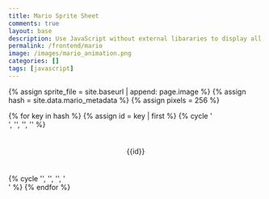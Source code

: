```yaml
---
title: Mario Sprite Sheet
comments: true
layout: base
description: Use JavaScript without external libararies to display all the animations in a sprite sheet.
permalink: /frontend/mario
image: /images/mario_animation.png
categories: []
tags: [javascript]
---
```

<!-- Hack 1: find your own sprite -->
<!-- Hack 2: make you own sprite display -->
<!-- Hack 3: come up with a new event or sequence, reference: https://devel oper.mozilla.org/en-US/docs/Web/API/Element/mousedown_event-->



<!---
Sprite files are a collection of animations that are combined into a single file. The _data/mario.yml file has metadata description for the sprit file.  Each sprite is seperated by pixels horizontally and veritically.
-->
{% assign sprite_file = site.baseurl | append: page.image %}  <!--- Liquid concatentation --->
{% assign hash = site.data.mario_metadata %}  <!--- Liquid list variable created from file containing mario metatdata for sprite--->
{% assign pixels = 256 %} <!--- Liquid integer assignment --->

<!---
This <div> class "container" has rows and columns.  Each row/col is a frame and has metadata like ID (rest, walk, etc), a default image, and an animation sequence triggered by mouse over.
-->
<div class="container">
  <!---
  Loop over the 'hash' list to generate repeating HTML lines for animations.
  -->
  {% for key in hash %}
    <!--- 
    Assign the key of the animation to the 'id' variable to be used as the HTML id 
    --->
    {% assign id = key | first %} 
    <!---
    The Liquid cylcle tag is used to sequence four steps, works like modulo, its purpose is to start and close row div's on every 4 iterations through the loop
    -->
    {% cycle '<div class="row"> <!--- cycle row start on 0 --->', '', '', '' %}  
    <div class="column"> 
      <!--- The HTML <p> tags are created for each animation described in metadata
      Display: Inner HTML contains ID, corresponding CSS contains 1st frame from animation series 
      Action: animate id, row and col are passed to JavaScript startAnimate() on onmouseover action
      --->
      <p class="sprite" id="{{id}}" onmousedown="startAnimate('{{id}}', ({{key.row}} * {{pixels}}), ({{key.col}} * {{pixels}}), {{key.frames}})" onmouseover="stopAnimate('{{id}}')">{{id}}</p>
    </div>
    {% cycle '', '', '', '</div> <!--- cycle row end on 4 --->' %}
  {% endfor %}
</div>

<!-- Embedded Cascading Style Sheet (CSS) rules, defines how HTML element visualized --->
<style>
  /* CSS style rules for coresponding <p> tag HTML elements
    Background: .sprite has url reference to sprite file, pixel height and width of frames
    #{{id[0]}}: row/col position of id in sprite file
    Transform: allows HTML display to be scaled
    Text: contains properties for title
  */
  .sprite {
    background-image: url('{{ sprite_file }}');
    background-repeat: no-repeat;
    height: {{pixels}}px;
    width: {{pixels}}px;
    transform: scale(0.5);  /* scales the display size of sprite frame in HTML */
    font-size: 2em;
    text-align: center;
  }

  /* Liquid for loop is used to generate CSS from Jekyll animations list
     ID: #id[0] associate this CSS with id=id[0] in HTML
     Col, Row: background-position position of frame in sprite
  */
  {% for key in hash %}
    {% assign id = key | first %}

    #{{id}} {
    /*
      Formula:  calculates row and col location in the .sprite backgroud-image
      Pixels: columns and rows are a block of pixels (col * pixels)  or (row * pixels)
      Offset: "-1px" negative sign is used to indicate the offset direction with background
    */
    background-position: calc({{key.col}} * {{pixels}} * -1px) calc({{key.row}} * {{pixels}} * -1px);
  }
  {% endfor %}

</style>

<!--- Embedded executable code--->
<script>
  var intervalIDs = {}; // Object to store interval IDs
  const pixels = {{pixels}}; //size of each frame in the sprite, set by liquid constant
  const interval = 100; //animation time interval

  function startAnimate(id, row, col1, frames) {
      var col = col1;  //start at 1st column/frame in series of frames
      
      // Use the animation ID as the key for storing the interval ID
      intervalIDs[id] = setInterval ( () => {
        /* Each pass set the CSS backgroundPosition property to point to next background frame
         * Formula: row stays the same, but column is mutated "+ pixels" each interval
         * Modulo Operator: frames * pixels is upper bound
         *                  col + pixels is increment
         *                  remainder is the col position
         * Offset: "col1" is offset of 1st image in series, col1 can start in middle of page
        */
        document.getElementById(id).style.backgroundPosition = `-${col}px -${row}px`;
        col -= col1; // remove 1st frame offset, temporarily
        col = (col + pixels) % (frames * pixels);  // use modulo operator to cycle through sequence
        col += col1; // restore 1st frame offset
      }
      , interval ); //time of interval
  }

  function stopAnimate(id) {  //stop animate task ID
    clearInterval(intervalIDs[id]);
  } 
</script>
